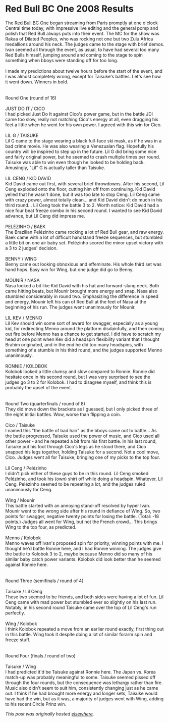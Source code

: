 # Red Bull BC One 2008 Results

<p>The <a href="http://redbullbcone.com/">Red Bull BC One</a> began streaming from Paris promptly at one o'clock Central time today, with impressive live editing and the general pomp and polish that Red Bull always puts into their event.  The MC for the show was Rakaa of Dilated Peoples, who was rocking not one but two Zulu Africa medallions around his neck.  The judges came to the stage with brief demos.  Ivan seemed all through the event, as usual, to have had several too many Red Bulls himself, jumping around and coming to the stage to spin something when bboys were standing off for too long.<br><br>I made my predictions about twelve hours before the start of the event, and I was almost completely wrong, except for Taisuke's battles.  Let's see how it went down.  Winners in bold.<br><br><br>Round One (round of 16)<br><br>JUST DO IT / <span>CICO</span><br>I had picked Just Do It against Cico's power game, but in the battle JDI came too slow, really not matching Cico's energy at all, even dragging his feet a little when he went for his own power.  I agreed with this win for Cico.<br><br>LIL G / <span>TAISUKE</span><br>Lil G came to the stage wearing a black full-face ski mask, as if he was in a bad crime movie.  He was also wearing a Venezualan flag.  Hopefully his country will be inspired to step up in the future.  Lil G did bring some nice and fairly original power, but he seemed to crash multiple times per round.  Taisuke was able to win even though he looked to be holding back.  Amusingly, "Lil" G is actually taller than Taisuke.<br><br><span>LIL CENG</span> / KID DAVID<br>Kid David came out first, with several brief throwdowns.  After his second, Lil Ceng exploded onto the floor, cutting him off from continuing.  Kid David yelled that he wasn't done, but it was too late to stop Ceng.  Lil Ceng came with crazy power, almost totally clean...  and Kid David didn't do much in his third round...  Lil Ceng took the battle 3 to 2.  Worth notice: Kid David had a nice four beat freeze combo in his second round.  I wanted to see Kid David advance, but Lil Ceng did impress me.<br><br><span>PEL&#201;ZINHO</span> / BAEK<br>The Brazilian Pel&#233;zinho came rocking a lot of Red Bull gear, and raw energy.  Baek came with a lot of difficult handstand freeze sequences, but stumbled a little bit on one air baby set.  Pel&#233;zinho scored the minor upset victory with a 3 to 2 judges' decision.<br><br>BENNY / <span>WING</span><br>Benny came out looking obnoxious and effeminate.  His whole third set was hand hops.  Easy win for Wing, but one judge did go to Benny.<br><br><span>MOUNIR</span> / NASA<br>Nasa looked a bit like Kid David with his hat and forward-slung neck.  Both came hitting beats, but Mounir brought more energy and snap.  Nasa also stumbled considerably in round two.  Emphasizing the difference in speed and energy, Mounir left his can of Red Bull at the feet of Nasa at the beginning of his run.  The judges went unanimously for Mounir.<br><br>LIL KEV / <span>MENNO</span><br>Lil Kev should win some sort of award for swagger, especially as a young kid, for redirecting Menno around the platform disdainfully, and then coming out fire before Menno has a chance to get started.  I did have to scratch my head at one point when Kev did a headspin flexibility variant that I thought Brahim originated, and in the end he did too many headspins, with something of a stumble in his third round, and the judges supported Menno unanimously.<br><br>RONNIE / <span>KOLOBOK</span><br>Kolobok looked a little clumsy and slow compared to Ronnie.  Ronnie did hesitate once in his second round, but I was very surprised to see the judges go 3 to 2 for Kolobok.  I had to disagree myself, and think this is probably the upset of the event.<br><br><br>Round Two (quarterfinals / round of 8)<br>They did move down the brackets as I guessed, but I only picked three of the eight initial battles.  Wow, worse than flipping a coin.<br><br>Cico / <span>Taisuke</span><br>I named this "the battle of bad hair" as the bboys came out to battle...  As the battle progressed, Taisuke used the power of music, and Cico used all other power - and he repeated a bit from his first battle.  In his last round, Taisuke put his foot through Cico's legs as he stood there, and Cico snapped his legs together, holding Taisuke for a second.  Not a cool move, Cico.  Judges went all for Taisuke, bringing one of my picks to the top four.<br><br><span>Lil Ceng</span> / Pel&#233;zinho<br>I didn't pick either of these guys to be in this round.  Lil Ceng smoked Pel&#233;zinho, and took his (own) shirt off while doing a headspin.  Whatever, Lil Ceng.  Pel&#233;zinho seemed to be repeating a lot, and the judges ruled unanimously for Ceng.<br><br><span>Wing</span> / Mounir<br>This battle started with an annoying stand-off resolved by hyper Ivan.  Mounir went to the wrong side after his round in defiance of Wing.  So, two points for swagger, negative twenty points for losing the battle.  (Total: -18 points.)  Judges all went for Wing, but not the French crowd...  This brings Wing to the top four, as predicted.<br><br>Menno / <span>Kolobok</span><br>Menno waves off Ivan's proposed spin for priority, winning points with me.  I thought he'd battle Ronnie here, and I had Ronnie winning.  The judges give the battle to Kolobok 3 to 2, maybe because Menno did so many of his similar baby catch power variants.  Kolobok did look better than he seemed against Ronnie here.<br><br><br>Round Three (semifinals / round of 4)<br><br><span>Taisuke</span> / Lil Ceng<br>These two seemed to be friends, and both sides were having a lot of fun.  Lil Ceng came with mad power but stumbled ever so slightly on his last run.  Notably, in his second round Taisuke came over the top of Lil Ceng's run perfectly.<br><br><span>Wing</span> / Kolobok<br>I think Kolobok repeated a move from an earlier round exactly, first thing out in this battle.  Wing took it despite doing a lot of similar forarm spin and freeze stuff.<br><br><br>Round Four (finals / round of two)<br><br>Taisuke / <span>Wing</span><br>I had predicted it'd be Taisuke against Ronnie here.  The Japan vs. Korea match-up was probably meaningful to some.  Taisuke seemed pissed off through the four rounds, but the consequence was lethargy rather than fire.  Music also didn't seem to suit him, consistently changing just as he came out.  I think if he had brought more energy and longer sets, Taisuke would have had the win, but as it was, a majority of judges went with Wing, adding to his recent Circle Prinz win.</p>


*This post was originally hosted [elsewhere](http://planspace.blogspot.com/2008/11/red-bull-bc-one-2008-results.html).*
